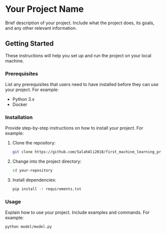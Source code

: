 # Your Project Name

Brief description of your project. Include what the project does, its goals, and any other relevant information.

## Getting Started

These instructions will help you set up and run the project on your local machine. 

### Prerequisites

List any prerequisites that users need to have installed before they can use your project. For example:

- Python 3.x
- Docker

### Installation

Provide step-by-step instructions on how to install your project. For example:

1. Clone the repository:

    ```bash
    git clone https://github.com/SalahAli2018/first_machine_learning_project.git
    ```

2. Change into the project directory:

    ```bash
    cd your-repository
    ```

3. Install dependencies:

    ```bash
    pip install -r requirements.txt
    ```

### Usage

Explain how to use your project. Include examples and commands. For example:

```bash
python model/model.py
